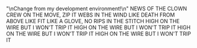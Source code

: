 "\nChange from my development environment!\n" 
NEWS OF THE CLOWN CREW ON THE MOVE, ZIP IT
WEBS IN THE WIND LIKE DEATH FROM ABOVE
LIKE FIT LIKE A GLOVE, NO RIPS IN THE STITCH
HIGH ON THE WIRE BUT I WON'T TRIP IT
HIGH ON THE WIRE BUT I WON'T TRIP IT
HIGH ON THE WIRE BUT I WON'T TRIP IT
HIGH ON THE WIRE BUT I WON'T TRIP IT
